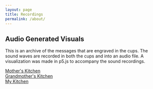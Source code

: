 ```yaml
---
layout: page
title: Recordings
permalink: /about/
---
```


## Audio Generated Visuals  

This is an archive of the messages that are engraved in the cups. 
The sound waves are recorded in both the cups and into an audio file. 
A visualization was made in p5.js to accompany the sound recordings. 

[Mother's Kitchen](https://editor.p5js.org/agjarv/full/4PX7xMz5z)  
[Grandmother's Kitchen](https://editor.p5js.org/agjarv/full/qOPdnXOsH)  
[My Kitchen](https://editor.p5js.org/agjarv/full/o7EYgK_W5R) 

